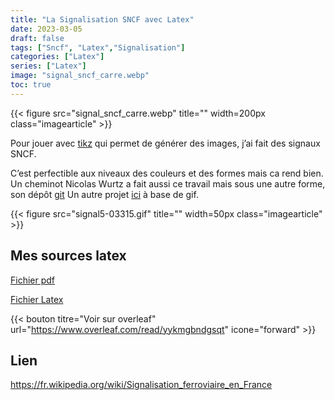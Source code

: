 ```yaml
---
title: "La Signalisation SNCF avec Latex"
date: 2023-03-05
draft: false
tags: ["Sncf", "Latex","Signalisation"]
categories: ["Latex"]
series: ["Latex"]
image: "signal_sncf_carre.webp"
toc: true
---
```

{{< figure src="signal_sncf_carre.webp" title="" width=200px class="imagearticle" >}}

Pour jouer avec [tikz](https://tikz.dev/) qui permet de générer des images, j’ai fait des signaux SNCF.

C’est perfectible aux niveaux des couleurs et des formes mais ca rend bien. 
Un cheminot Nicolas Wurtz a fait aussi ce travail mais sous une autre forme, son dépôt [git](https://github.com/nicolaswurtz/signalisation-rfn-svg)
Un autre projet [ici](https://geillon.pagesperso-orange.fr/trains/signaux/index.html) à base de gif.

{{< figure src="signal5-03315.gif" title="" width=50px class="imagearticle" >}}

## Mes sources latex
[Fichier pdf](signaux_sncf.pdf)

[Fichier Latex](signaux_sncf.tex)

{{< bouton titre="Voir sur overleaf" url="https://www.overleaf.com/read/yykmgbndgsqt" icone="forward" >}}

## Lien
https://fr.wikipedia.org/wiki/Signalisation_ferroviaire_en_France

